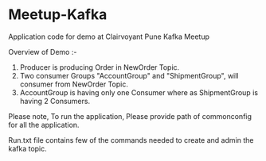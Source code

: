 # Meetup-Kafka
Application code for demo at Clairvoyant Pune Kafka Meetup

Overview of Demo :-

1) Producer is producing Order in NewOrder Topic.
2) Two consumer Groups "AccountGroup" and "ShipmentGroup", will consumer from NewOrder Topic.
3) AccountGroup is having only one Consumer where as ShipmentGroup is having 2 Consumers.

Please note, To run the application, Please provide path of commonconfig for all the application.

Run.txt file contains few of the commands needed to create and admin the kafka topic.

